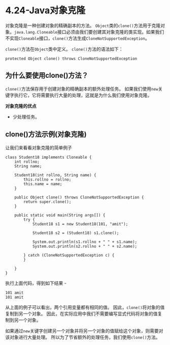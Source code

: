# 4.24-Java对象克隆

对象克隆是一种创建对象的精确副本的方法。 `Object`类的`clone()`方法用于克隆对象。`java.lang.Cloneable`接口必须由我们要创建其对象克隆的类实现。如果我们不实现`Cloneable`接口，`clone()`方法生成`CloneNotSupportedException`。

`clone()`方法在`Object`类中定义。 `clone()`方法的语法如下：

```
protected Object clone() throws CloneNotSupportedException

```

## 为什么要使用clone()方法？

`clone()`方法保存用于创建对象的精确副本的额外处理任务。 如果我们使用`new`关键字执行它，它将需要执行大量的处理，这就是为什么我们使用对象克隆。

**对象克隆的优点**

- 少处理任务。

## clone()方法示例(对象克隆)

让我们来看看对象克隆的简单例子

```
class Student18 implements Cloneable {
    int rollno;
    String name;

    Student18(int rollno, String name) {
        this.rollno = rollno;
        this.name = name;
    }

    public Object clone() throws CloneNotSupportedException {
        return super.clone();
    }

    public static void main(String args[]) {
        try {
            Student18 s1 = new Student18(101, "amit");

            Student18 s2 = (Student18) s1.clone();

            System.out.println(s1.rollno + " " + s1.name);
            System.out.println(s2.rollno + " " + s2.name);

        } catch (CloneNotSupportedException c) {
        }

    }
}

```

执行上面代码，得到如下结果 -

```
101 amit
101 amit

```

从上面的例子可以看出，两个引用变量都有相同的值。 因此，`clone()`将对象的值复制到另一个对象。 因此，在实际应用中我们不需要编写显式代码将对象的值复制到另一个对象。

如果通过`new`关键字创建另一个对象并将另一个对象的值赋给这个对象，则需要对该对象进行大量处理。 所以为了节省额外的处理任务，我们使用`clone()`方法。